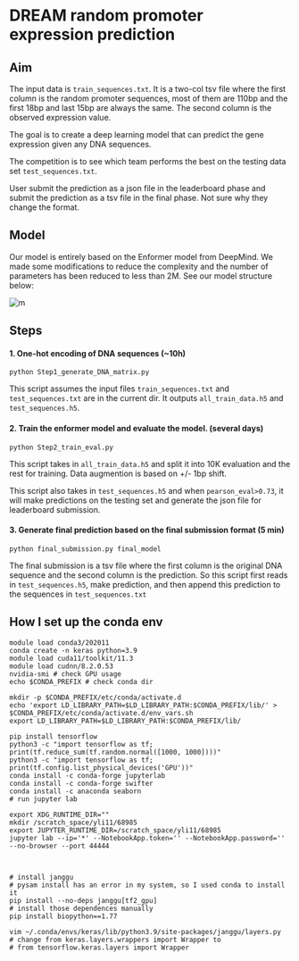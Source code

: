 # DREAM random promoter expression prediction 

## Aim

The input data is `train_sequences.txt`. It is a two-col tsv file where the first column is the random promoter sequences, most of them are 110bp and the first 18bp and last 15bp are always the same. The second column is the observed expression value.

The goal is to create a deep learning model that can predict the gene expression given any DNA sequences.

The competition is to see which team performs the best on the testing data set `test_sequences.txt`.

User submit the prediction as a json file in the leaderboard phase and submit the prediction as a tsv file in the final phase. Not sure why they change the format.

## Model

Our model is entirely based on the Enformer model from DeepMind. We made some modifications to reduce the complexity and the number of parameters has been reduced to less than 2M. See our model structure below:

![m](enformer_XS.png)

## Steps

#### 1. One-hot encoding of DNA sequences (~10h)

```
python Step1_generate_DNA_matrix.py

```

This script assumes the input files `train_sequences.txt` and `test_sequences.txt` are in the current dir. It outputs `all_train_data.h5` and `test_sequences.h5`.

#### 2. Train the enformer model and evaluate the model. (several days)

```
python Step2_train_eval.py

```

This script takes in `all_train_data.h5` and split it into 10K evaluation and the rest for training. Data augmention is based on +/- 1bp shift.

This script also takes in `test_sequences.h5` and when `pearson_eval>0.73`, it will make predictions on the testing set and generate the json file for leaderboard submission.

#### 3. Generate final prediction based on the final submission format (5 min)

```
python final_submission.py final_model

```

The final submission is a tsv file where the first column is the original DNA sequence and the second column is the prediction. So this script first reads in `test_sequences.h5`, make prediction, and then append this prediction to the sequences in `test_sequences.txt`

## How I set up the conda env

```
module load conda3/202011
conda create -n keras python=3.9
module load cuda11/toolkit/11.3
module load cudnn/8.2.0.53
nvidia-smi # check GPU usage
echo $CONDA_PREFIX # check conda dir

mkdir -p $CONDA_PREFIX/etc/conda/activate.d
echo 'export LD_LIBRARY_PATH=$LD_LIBRARY_PATH:$CONDA_PREFIX/lib/' > $CONDA_PREFIX/etc/conda/activate.d/env_vars.sh
export LD_LIBRARY_PATH=$LD_LIBRARY_PATH:$CONDA_PREFIX/lib/

pip install tensorflow
python3 -c "import tensorflow as tf; print(tf.reduce_sum(tf.random.normal([1000, 1000])))"
python3 -c "import tensorflow as tf; print(tf.config.list_physical_devices('GPU'))"
conda install -c conda-forge jupyterlab
conda install -c conda-forge swifter
conda install -c anaconda seaborn
# run jupyter lab

export XDG_RUNTIME_DIR=""
mkdir /scratch_space/yli11/68985
export JUPYTER_RUNTIME_DIR=/scratch_space/yli11/68985
jupyter lab --ip='*' --NotebookApp.token='' --NotebookApp.password='' --no-browser --port 44444



# install janggu
# pysam install has an error in my system, so I used conda to install it
pip install --no-deps janggu[tf2_gpu]
# install those dependences manually
pip install biopython==1.77

vim ~/.conda/envs/keras/lib/python3.9/site-packages/janggu/layers.py
# change from keras.layers.wrappers import Wrapper to
# from tensorflow.keras.layers import Wrapper

```
